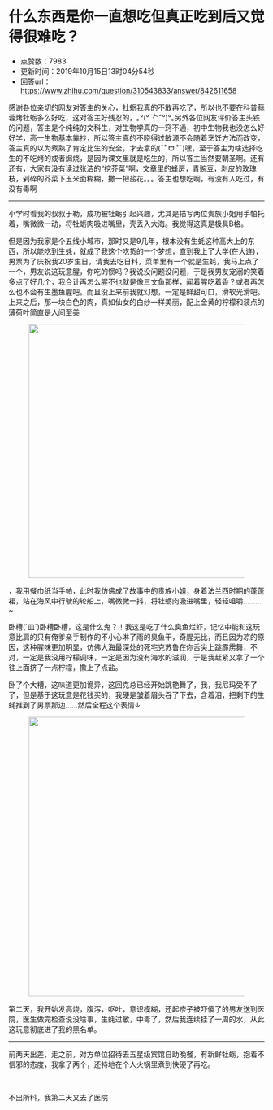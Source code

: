 # 什么东西是你一直想吃但真正吃到后又觉得很难吃？
- 点赞数：7983
- 更新时间：2019年10月15日13时04分54秒
- 回答url：https://www.zhihu.com/question/310543833/answer/842611658
<body>
 <p data-pid="7WdaR8FD">感谢各位亲切的网友对答主的关心，牡蛎我真的不敢再吃了，所以也不要在科普蒜蓉烤牡蛎多么好吃，这对答主好残忍的，｡°(°¯᷄◠¯᷅°)°｡另外各位网友评价答主头铁的问题，答主是个纯纯的文科生，对生物学真的一窍不通，初中生物我也没怎么好好学，高一生物基本靠抄，所以答主真的不晓得过敏源不会随着烹饪方法而改变，答主真的以为煮熟了肯定比生的安全，才去拿的(˶˚ ᗨ ˚˶)嘿，至于答主为啥选择吃生的不吃烤的或者焗烧，是因为课文里就是吃生的，所以答主当然要朝圣啊。还有还有，大家有没有读过张洁的“挖芥菜”啊，文章里的蜂房，青豌豆，剥皮的玫瑰枝，剁碎的芥菜下玉米面糊糊，撒一把盐花。。。答主也想吃啊，有没有人吃过，有没有毒啊</p>
 <hr>
 <p data-pid="iWZGZ8tI">小学时看我的叔叔于勒，成功被牡蛎引起兴趣，尤其是描写两位贵族小姐用手帕托着，嘴微微一动，将牡蛎肉吸进嘴里，壳丢入大海。我觉得这真是极具B格。</p>
 <p data-pid="1pbUQ_xC">但是因为我家是个五线小城市，那时又是9几年，根本没有生蚝这种高大上的东西，所以能吃到生蚝，就成了我这个吃货的一个梦想，直到我上了大学(在大连)，男票为了庆祝我20岁生日，请我去吃日料，菜单里有一个就是生蚝，我马上点了一个，男友说这玩意腥，你吃的惯吗？我说没问题没问题，于是我男友宠溺的笑着多点了好几个，我合计再怎么腥不也就是像三文鱼那样，闻着腥吃着香？或者再怎么也不会有生墨鱼腥吧。而且没上来前我就幻想，一定是鲜甜可口，滑软光滑吧。上来之后，那一块白色的肉，真如仙女的白纱一样美丽，配上金黄的柠檬和装点的薄荷叶简直是人间至美</p>
 <figure data-size="normal">
  <img src="https://picx.zhimg.com/50/v2-8a38ac75df8ef3b7562956d3ff7625ca_720w.jpg?source=1940ef5c" data-rawwidth="500" data-rawheight="375" data-size="normal" data-original-token="v2-5b9cb874d74aeaab011f37d866960994" data-default-watermark-src="https://picx.zhimg.com/50/v2-352ba6bb9e0a464ff0e22309785afd9d_720w.jpg?source=1940ef5c" class="origin_image zh-lightbox-thumb" width="500" data-original="https://picx.zhimg.com/v2-8a38ac75df8ef3b7562956d3ff7625ca_r.jpg?source=1940ef5c">
 </figure>
 <p data-pid="Yw3WDYc1">，我用餐巾纸当手帕，此时我仿佛成了故事中的贵族小姐，身着法兰西时期的蓬蓬裙，站在海风中行驶的轮船上，嘴微微一抖，将牡蛎肉吸进嘴里，轻轻咀嚼………~</p>
 <p data-pid="CEpCm3DI">卧槽(`皿´)卧槽卧槽，这是什么鬼？！我这是吃了什么臭鱼烂虾，记忆中能和这玩意比肩的只有俺爹亲手制作的不小心淋了雨的臭鱼干，奇腥无比，而且因为凉的原因，这种腥味更加明显，仿佛大海最深处的死宅克苏鲁在你舌尖上跳霹雳舞，不对，一定是我没用柠檬调味，一定是因为没有海水的滋润，于是我赶紧又拿了一个往上面挤了一点柠檬，撒上了点盐。</p>
 <p data-pid="rCTzlSVc">卧了个大槽，这味道更加诡异，这回克总已经开始跳艳舞了，我，我尼玛受不了了，但是基于这玩意是花钱买的，我硬是皱着眉头吞了下去，含着泪，把剩下的生蚝推到了男票那边……然后全程这个表情↓</p>
 <figure data-size="normal">
  <img src="https://picx.zhimg.com/50/v2-ff3df8850e344a7dac818c1f997a9bf1_720w.jpg?source=1940ef5c" data-rawwidth="550" data-rawheight="462" data-size="normal" data-original-token="v2-908abdab333323fc2c660385a625fcf6" data-default-watermark-src="https://picx.zhimg.com/50/v2-381c33a9e536245b728fd1d2daf88d9e_720w.jpg?source=1940ef5c" class="origin_image zh-lightbox-thumb" width="550" data-original="https://picx.zhimg.com/v2-ff3df8850e344a7dac818c1f997a9bf1_r.jpg?source=1940ef5c">
 </figure>
 <p data-pid="_9OKB-ad">第二天，我开始发高烧，腹泻，呕吐，意识模糊，还起疹子被吓傻了的男友送到医院，医生做完检查说没啥事，生蚝过敏，中毒了，然后我连续挂了一周的水，从此这玩意彻底进了我的黑名单。</p>
 <hr>
 <p data-pid="YHfy2GC3">前两天出差，走之前，对方单位招待去五星级宾馆自助晚餐，有新鲜牡蛎，抱着不信邪的态度，我拿了两个，还特地在个人火锅里煮到快硬了再吃。</p>
 <p class="ztext-empty-paragraph"><br></p>
 <p data-pid="x0031e73">不出所料，我第二天又去了医院</p>
</body>
